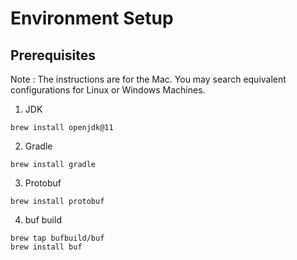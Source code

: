 # Environment Setup
## Prerequisites
Note : The instructions are for the Mac. You may search equivalent configurations for Linux or Windows Machines.

1) JDK
```shell
brew install openjdk@11
```
2) Gradle
```shell
brew install gradle
```
3) Protobuf
```shell
brew install protobuf
```
4) buf build
```shell
brew tap bufbuild/buf
brew install buf
```